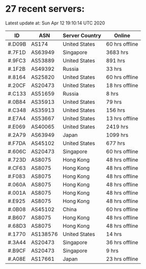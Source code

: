 # 27 recent servers:

Latest update at: Sun Apr 12 19:10:14 UTC 2020

| ID | ASN | Server Country | Online |
| -- | --- | -------------- | ------ |
| #.D09B | AS174 | United States | 60 hrs offline |
| #.7F1D | AS63949 | Singapore | 3683 hrs |
| #.9FC3 | AS53889 | United States | 891 hrs |
| #.1F2B | AS49392 | Russia | 33 hrs |
| #.8164 | AS25820 | United States | 60 hrs offline |
| #.20CF | AS20473 | United States | 18 hrs offline |
| #.C133 | AS51659 | Russia | 8 hrs |
| #.0B84 | AS35913 | United States | 79 hrs |
| #.C348 | AS35913 | United States | 156 hrs |
| #.E7A4 | AS53667 | United States | 13 hrs offline |
| #.E069 | AS40065 | United States | 2419 hrs |
| #.2A79 | AS63949 | Japan | 1099 hrs |
| #.F7DA | AS45102 | United States | 677 hrs |
| #.606C | AS20473 | Singapore | 60 hrs offline |
| #.723D | AS8075 | Hong Kong | 48 hrs offline |
| #.CF63 | AS8075 | Hong Kong | 48 hrs offline |
| #.F083 | AS8075 | Hong Kong | 48 hrs offline |
| #.060A | AS8075 | Hong Kong | 48 hrs offline |
| #.001A | AS8075 | Hong Kong | 48 hrs offline |
| #.E925 | AS8075 | Hong Kong | 48 hrs offline |
| #.0B08 | AS45102 | China | 60 hrs offline |
| #.B607 | AS8075 | Hong Kong | 48 hrs offline |
| #.68D3 | AS8075 | Hong Kong | 48 hrs offline |
| #.1770 | AS138576 | United States | 14 hrs |
| #.3A44 | AS20473 | Singapore | 36 hrs offline |
| #.B9CF | AS20473 | Singapore | 9 hrs |
| #.A08E | AS17661 | Japan | 23 hrs offline |

